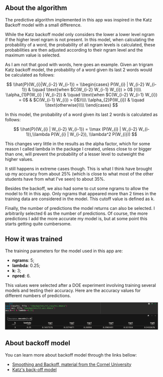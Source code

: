 ## About the algorithm

The predictive algorithm implemented in this app was inspired in the Katz Backoff model with a small difference.  

While the Katz backoff model only considers the lower a lower level ngram if the higher level ngram is not present. In this model, when calculating the probability of a word, the probability of all ngram levels is calculated, these probabilities are then adjusted according to their ngram level and the maximum value is selected.

As I am not that good with words, here goes an example. Given an trigram Katz backoff model, the probability of a word given its last 2 words would be calculated as follows:

$$
\\hat{P}(W_{i}|W_{i-2} W_{i-1}) =
\\begin{cases}
P(W_{i} | W_{i-2} W_{i-1}) & \\quad \\text{when $C(W_{i-2} W_{i-1} W_{i}) > 0$ }\\\\
\\alpha_{1}P(W_{i} | W_{i-2}) & \\quad \\text{when $C(W_{i-2} W_{i-1} W_{i}) = 0$ & $C(W_{i-1} W_{i}) > 0$}\\\\
\\alpha_{2}P(W_{i}) & \\quad \\text{otherwise}\\\\
\\end{cases}
$$

In this model, the probability of a word given its last 2 words is calculated as follows:

$$
\\hat{P}(W_{i} | W_{i-2} W_{i-1}) = \\max (P(W_{i} | W_{i-2} W_{i-1}),\\lambda P(W_{i} | W_{i-2}), \\lambda^2 P(W_{i}))
$$

This changes very little in the results as the alpha factor, which for some reason I called lambda in the package I created, unless close to or bigger than one, will prevent the probability of a lesser level to outweight the higher values.

It still happens in extreme cases though. This is what I think have brought up my accuracy from about 25% (which is close to what most of the other students have from what I've seen) to about 35%.

Besides the backoff, we also had some to cut some ngrams to allow the model to fit in this app. Only ngrams that appeared more than 2 times in the training data are considered in the model. This cutoff value is defined as k.

Finally, the number of predictions the model returns can also be selected. I arbitrarily selected 6 as the number of predictions. Of course, the more predictions I add the more accurate my model is, but at some point this starts getting quite cumbersome. 

## How it was trained

The training parameters for the model used in this app are:

 - **ngrams**: 5;
 - **lambda**: 0.25;
 - **k**: 3;
 - **npred**: 6.
 
This values were selected after a DOE experiment involving training several models and testing their accuracy. Here are the accuracy values for different numbers of predictions.

![](images/acc.png "Model accuracy on different conditions")

## About backoff model

You can learn more about backoff model through the links bellow:
 - [Smoothing and Backoff, material from the Cornel University](http://www.cs.cornell.edu/courses/cs4740/2014sp/lectures/smoothing+backoff.pdf)
 - [Katz's back-off model](https://en.wikipedia.org/wiki/Katz%27s_back-off_model)
